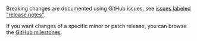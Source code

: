 Breaking changes are documented using GitHub issues, see [issues labeled "release notes"](https://github.com/hapijs/call/issues?q=is%3Aissue+label%3A%22release+notes%22).

If you want changes of a specific minor or patch release, you can browse the [GitHub milestones](https://github.com/hapijs/call/milestones?state=closed&direction=asc&sort=due_date).
